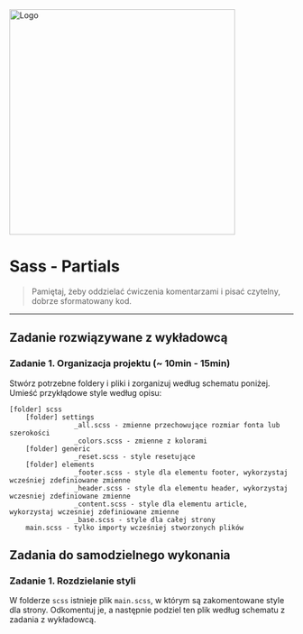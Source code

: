<img alt="Logo" src="http://coderslab.pl/svg/logo-coderslab.svg" width="400">

# Sass - Partials

> Pamiętaj, żeby oddzielać ćwiczenia komentarzami i pisać czytelny, dobrze sformatowany kod.

-------------------------------------------------------------------------------

## Zadanie rozwiązywane z wykładowcą

### Zadanie 1. Organizacja projektu  (~ 10min - 15min)

Stwórz potrzebne foldery i pliki i zorganizuj  według schematu poniżej.
Umieść przykłądowe style według opisu:

```
[folder] scss
    [folder] settings
                _all.scss - zmienne przechowujące rozmiar fonta lub szerokości
                _colors.scss - zmienne z kolorami
    [folder] generic
                _reset.scss - style resetujące
    [folder] elements
                _footer.scss - style dla elementu footer, wykorzystaj wcześniej zdefiniowane zmienne
                _header.scss - style dla elementu header, wykorzystaj wczesniej zdefiniowane zmienne
                _content.scss - style dla elementu article, wykorzystaj wczesniej zdefiniowane zmienne
                _base.scss - style dla całej strony
    main.scss - tylko importy wcześniej stworzonych plików
```

## Zadania do samodzielnego wykonania

### Zadanie 1. Rozdzielanie styli
W folderze `scss` istnieje plik `main.scss`, w którym są zakomentowane style dla strony. Odkomentuj je, a następnie podziel ten plik według schematu z zadania z wykładowcą.
